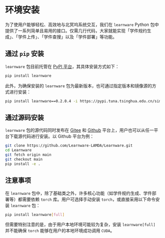 # 环境安装

为了使用户能够轻松、高效地与北冥坞系统交互，我们在 `learnware` Python 包中提供了一系列简单且易用的接口。仅需几行代码，大家就能实现「学件规约生成」、「学件上传」、「学件查搜」以及「学件部署」等功能。

## 通过 `pip` 安装

`learnware` 包目前托管在 [PyPI 平台](https://pypi.org/project/learnware/)，其具体安装方式如下：
```bash
pip install learnware
```

此外，为确保安装的 `learnware` 包为最新版本，也可通过指定版本和镜像源的方式进行安装：
```bash
pip install learnware==0.2.0.4 -i https://pypi.tuna.tsinghua.edu.cn/simple
```

## 通过源码安装

`learnware` 包的源代码同时发布在 [Gitee](https://gitee.com/Learnware-LAMDA/Learnware) 和 [Github](https://github.com/Learnware-LAMDA/Learnware) 平台上，用户也可以从任一平台下载源代码进行安装。以 Github 平台为例：
```bash
git clone https://github.com/Learnware-LAMDA/Learnware.git
cd Learnware
git fetch origin main
git checkout main
pip install -e .
```

## 注意事项

在 `learnware` 包中，除了基础类之外，许多核心功能（如学件规约生成、学件部署等）都需要依赖 `torch` 库。用户可选择手动安装 `torch`，或直接采用以下命令安装 `learnware` 包：
```bash
pip install learnware[full]
```
但需要特别注意的是，由于用户本地环境可能较为复杂，安装 `learnware[full]` 并不能确保 `torch` 能够在用户的本地环境成功调用 `CUDA`。